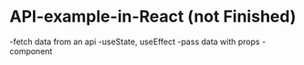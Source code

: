 # API-example-in-React (not Finished)
-fetch data from an api
-useState, useEffect
-pass data with props
-component
